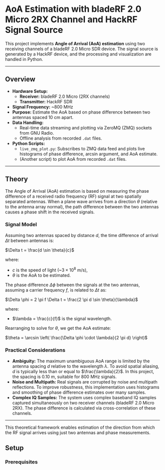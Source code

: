 # AoA Estimation with bladeRF 2.0 Micro 2RX Channel and HackRF Signal Source

This project implements **Angle of Arrival (AoA) estimation** using two receiving channels of a bladeRF 2.0 Micro SDR device. The signal source is generated by a HackRF device, and the processing and visualization are handled in Python.

---

## Overview

- **Hardware Setup:**
  - **Receiver:** bladeRF 2.0 Micro (2RX channels)
  - **Transmitter:** HackRF SDR
- **Signal Frequency:** ~800 MHz
- **Purpose:** Estimate the AoA based on phase difference between two antennas spaced 10 cm apart.
- **Data Handling:**
  - Real-time data streaming and plotting via ZeroMQ (ZMQ) sockets from GNU Radio.
  - Offline analysis from recorded `.dat` files.
- **Python Scripts:**
  - `live_zmq_plot.py`: Subscribes to ZMQ data feed and plots live histograms of phase difference, arcsin argument, and AoA estimate.
  - (Another script) to plot AoA from recorded `.dat` files.

---

## Theory

The Angle of Arrival (AoA) estimation is based on measuring the phase difference of a received radio frequency (RF) signal at two spatially separated antennas. When a plane wave arrives from a direction $\theta$ (relative to the antenna array normal), the path difference between the two antennas causes a phase shift in the received signals.

### Signal Model

Assuming two antennas spaced by distance $d$, the time difference of arrival $\Delta t$ between antennas is:

$\Delta t = \frac{d \sin \theta}{c}$

where:
- $c$ is the speed of light (~$3 \times 10^8$ m/s),
- $\theta$ is the AoA to be estimated.

The phase difference $\Delta \phi$ between the signals at the two antennas, assuming a carrier frequency $f$, is related to $\Delta t$ as:

$\Delta \phi = 2 \pi f \Delta t = \frac{2 \pi d \sin \theta}{\lambda}$

where:
- $\lambda = \frac{c}{f}$ is the signal wavelength.

Rearranging to solve for $\theta$, we get the AoA estimate:

$\theta = \arcsin \left( \frac{\Delta \phi \cdot \lambda}{2 \pi d} \right)$

### Practical Considerations

- **Ambiguity:** The maximum unambiguous AoA range is limited by the antenna spacing $d$ relative to the wavelength $\lambda$. To avoid spatial aliasing, $d$ is typically less than or equal to $\frac{\lambda}{2}$. In this project, the spacing is 0.10 m, suitable for 800 MHz signals.
- **Noise and Multipath:** Real signals are corrupted by noise and multipath reflections. To improve robustness, this implementation uses histograms and smoothing of phase difference estimates over many samples.
- **Complex IQ Samples:** The system uses complex baseband IQ samples captured simultaneously on two receiver channels (bladeRF 2.0 Micro 2RX). The phase difference is calculated via cross-correlation of these channels.

---

This theoretical framework enables estimation of the direction from which the RF signal arrives using just two antennas and phase measurements.


## Setup

### Prerequisites
